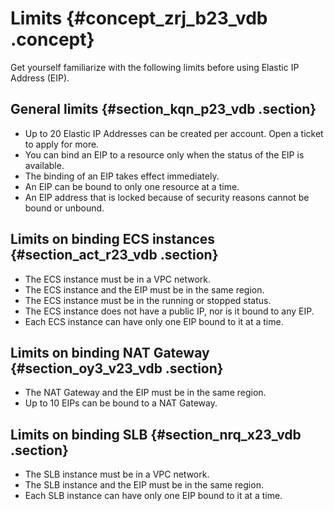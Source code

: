 # Limits {#concept_zrj_b23_vdb .concept}

Get yourself familiarize with the following limits before using Elastic IP Address \(EIP\).

## General limits {#section_kqn_p23_vdb .section}

-   Up to 20 Elastic IP Addresses can be created per account. Open a ticket to apply for more.
-   You can bind an EIP to a resource only when the status of the EIP is available.
-   The binding of an EIP takes effect immediately.
-   An EIP can be bound to only one resource at a time.
-   An EIP address that is locked because of security reasons cannot be bound or unbound.

## Limits on binding ECS instances {#section_act_r23_vdb .section}

-   The ECS instance must be in a VPC network.
-   The ECS instance and the EIP must be in the same region.
-   The ECS instance must be in the running or stopped status.
-   The ECS instance does not have a public IP, nor is it bound to any EIP.
-   Each ECS instance can have only one EIP bound to it at a time.

## Limits on binding NAT Gateway {#section_oy3_v23_vdb .section}

-   The NAT Gateway and the EIP must be in the same region.
-   Up to 10 EIPs can be bound to a NAT Gateway.

## Limits on binding SLB {#section_nrq_x23_vdb .section}

-   The SLB instance must be in a VPC network.
-   The SLB instance and the EIP must be in the same region.
-   Each SLB instance can have only one EIP bound to it at a time.

